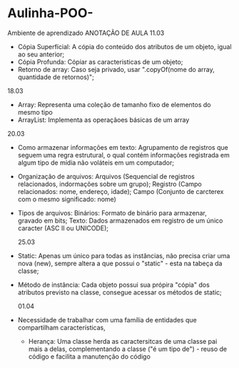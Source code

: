 # Aulinha-POO-
Ambiente de aprendizado
  ANOTAÇÃO DE AULA 
11.03
- Cópia Superfícial:  A cópia do conteúdo dos atributos de um objeto, igual ao seu anterior;
- Cópia Profunda: Cópiar as caracteristicas de um objeto;
- Retorno de array: Caso seja privado, usar ".copyOf(nome do array, quantidade de retornos)";

18.03
- Array: Representa uma coleção de tamanho fixo de elementos do mesmo tipo
- ArrayList: Implementa as operaçãoes básicas de um array
  
20.03
- Como armazenar informações em texto: Agrupamento de registros que seguem uma regra estrutural, o qual contém informações registrada em algum tipo de mídia não voláteis em um computador;
- Organização de arquivos: Arquivos (Sequencial de registros relacionados, indormações sobre um grupo); Registro (Campo relacionados: nome, endereço, idade); Campo (Conjunto de carcterex com o mesmo significado: nome)
- Tipos de arquivos:
    Binários: Formato de binário para armazenar, gravado em bits;
    Texto: Dados armazenados em registro de um único caracter (ASC II ou UNICODE);

  25.03
- Static: Apenas um único para todas as instâncias, não precisa criar uma nova (new), sempre altera a que possui o "static" - esta na tabeça da classe;
- Método de instância: Cada objeto possui sua própira "cópia" dos atributos previsto na classe, consegue acessar os métodos de static;

  01.04
- Necessidade de trabalhar com uma família de entidades que compartilham características,
  - Herança: Uma classe herda as caractersitcas de uma classe pai mais a delas, complementando a classe ("é um tipo de") - reuso de código e facilita a manutenção do código
